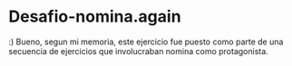 # Desafio-nomina.again
:) 
Bueno, segun mi memoria, este ejercicio fue puesto como parte de una secuencia de ejercicios que involucraban nomina como protagonista.
